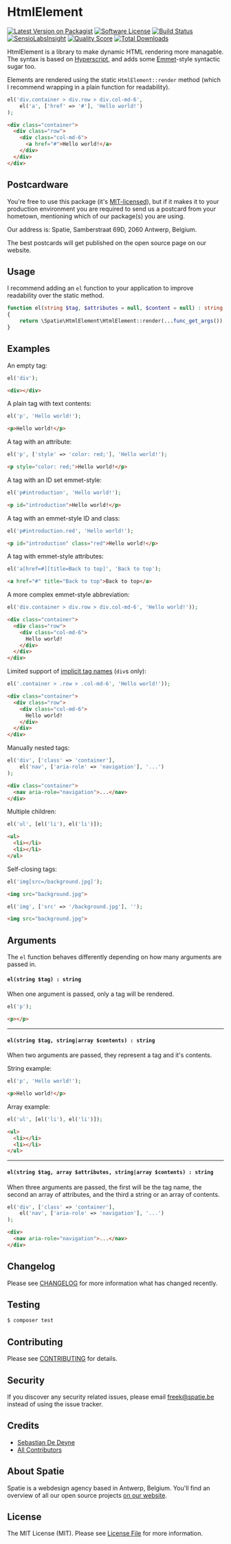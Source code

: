 # HtmlElement

[![Latest Version on Packagist](https://img.shields.io/packagist/v/spatie/html-element.svg?style=flat-square)](https://packagist.org/packages/spatie/html-element)
[![Software License](https://img.shields.io/badge/license-MIT-brightgreen.svg?style=flat-square)](LICENSE.md)
[![Build Status](https://img.shields.io/travis/spatie/html-element/master.svg?style=flat-square)](https://travis-ci.org/spatie/html-element)
[![SensioLabsInsight](https://img.shields.io/sensiolabs/i/31d646ec-a754-471d-a2fd-1ec31843ba8b.svg?style=flat-square)](https://insight.sensiolabs.com/projects/31d646ec-a754-471d-a2fd-1ec31843ba8b)
[![Quality Score](https://img.shields.io/scrutinizer/g/spatie/html-element.svg?style=flat-square)](https://scrutinizer-ci.com/g/spatie/html-element)
[![Total Downloads](https://img.shields.io/packagist/dt/spatie/html-element.svg?style=flat-square)](https://packagist.org/packages/spatie/html-element)

HtmlElement is a library to make dynamic HTML rendering more managable. The syntax is based on [Hyperscript](https://github.com/dominictarr/hyperscript), and adds some [Emmet](http://emmet.io/)-style syntactic sugar too.

Elements are rendered using the static `HtmlElement::render` method (which I recommend wrapping in a plain function for readability).

```php
el('div.container > div.row > div.col-md-6',
    el('a', ['href' => '#'], 'Hello world!')
);
```
```html
<div class="container">
  <div class="row">
    <div class="col-md-6">
      <a href="#">Hello world!</a>
    </div>
  </div>
</div>
```

## Postcardware

You're free to use this package (it's [MIT-licensed](LICENSE.md)), but if it makes it to your production environment you are required to send us a postcard from your hometown, mentioning which of our package(s) you are using.

Our address is: Spatie, Samberstraat 69D, 2060 Antwerp, Belgium.

The best postcards will get published on the open source page on our website.

## Usage

I recommend adding an `el` function to your application to improve readability over the static method.

```php
function el(string $tag, $attributes = null, $content = null) : string
{
    return \Spatie\HtmlElement\HtmlElement::render(...func_get_args());
}
```

## Examples

An empty tag:

```php
el('div');
```
```html
<div></div>
```

A plain tag with text contents:

```php
el('p', 'Hello world!');
```
```html
<p>Hello world!</p>
```

A tag with an attribute:

```php
el('p', ['style' => 'color: red;'], 'Hello world!');
```
```html
<p style="color: red;">Hello world!</p>
```

A tag with an ID set emmet-style:

```php
el('p#introduction', 'Hello world!');
```
```html
<p id="introduction">Hello world!</p>
```

A tag with an emmet-style ID and class:

```php
el('p#introduction.red', 'Hello world!');
```
```html
<p id="introduction" class="red">Hello world!</p>
```

A tag with emmet-style attributes:

```php
el('a[href=#][title=Back to top]', 'Back to top');
```
```html
<a href="#" title="Back to top">Back to top</a>
```

A more complex emmet-style abbreviation:

```php
el('div.container > div.row > div.col-md-6', 'Hello world!'));
```
```html
<div class="container">
  <div class="row">
    <div class="col-md-6">
      Hello world!
    </div>
  </div>
</div>
```

Limited support of [implicit tag names](https://docs.emmet.io/abbreviations/implicit-names/) (`div`s only):

```php
el('.container > .row > .col-md-6', 'Hello world!'));
```
```html
<div class="container">
  <div class="row">
    <div class="col-md-6">
      Hello world!
    </div>
  </div>
</div>
```

Manually nested tags:

```php
el('div', ['class' => 'container'],
    el('nav', ['aria-role' => 'navigation'], '...')
);
```
```html
<div class="container">
  <nav aria-role="navigation">...</nav>
</div>
```

Multiple children:

```php
el('ul', [el('li'), el('li')]);
```
```html
<ul>
  <li></li>
  <li></li>
</ul>
```

Self-closing tags:

```php
el('img[src=/background.jpg]');
```
```html
<img src="background.jpg">
```

```php
el('img', ['src' => '/background.jpg'], '');
```
```html
<img src="background.jpg">
```

## Arguments

The `el` function behaves differently depending on how many arguments are passed in.

#### `el(string $tag) : string`

When one argument is passed, only a tag will be rendered.

```php
el('p');
```
```html
<p></p>
```

---

#### `el(string $tag, string|array $contents) : string`

When two arguments are passed, they represent a tag and it's contents.

String example:

```php
el('p', 'Hello world!');
```
```html
<p>Hello world!</p>
```

Array example:

```php
el('ul', [el('li'), el('li')]);
```
```html
<ul>
  <li></li>
  <li></li>
</ul>
```

---

#### `el(string $tag, array $attributes, string|array $contents) : string`

When three arguments are passed, the first will be the tag name, the second an array of attributes, and the third a string or an array of contents.

```php
el('div', ['class' => 'container'],
    el('nav', ['aria-role' => 'navigation'], '...')
);
```
```html
<div>
  <nav aria-role="navigation">...</nav>
</div>
```

## Changelog

Please see [CHANGELOG](CHANGELOG.md) for more information what has changed recently.

## Testing

``` bash
$ composer test
```

## Contributing

Please see [CONTRIBUTING](.github/CONTRIBUTING.md) for details.

## Security

If you discover any security related issues, please email freek@spatie.be instead of using the issue tracker.

## Credits

- [Sebastian De Deyne](https://github.com/sebastiandedeyne)
- [All Contributors](../../contributors)

## About Spatie
Spatie is a webdesign agency based in Antwerp, Belgium. You'll find an overview of all our open source projects [on our website](https://spatie.be/opensource).

## License

The MIT License (MIT). Please see [License File](LICENSE.md) for more information.
